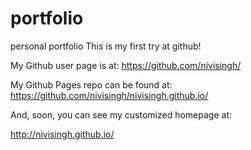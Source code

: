 # portfolio
personal portfolio
This is my first try at github!

My Github user page is at: 
https://github.com/nivisingh/

My Github Pages repo can be found at:  
https://github.com/nivisingh/nivisingh.github.io/

And, soon, you can see my customized homepage at:

http://nivisingh.github.io/
